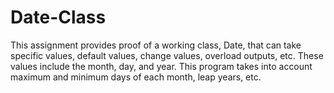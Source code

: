 # Date-Class

This assignment provides proof of a working class, Date, that can
take specific values, default values, change values, overload outputs, etc. 
These values include the month, day, and year. This program takes into account
maximum and minimum days of each month, leap years, etc.
